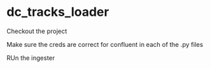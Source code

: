 # dc_tracks_loader

Checkout the project

Make sure the creds are correct for confluent in each of the .py files

RUn the ingester

